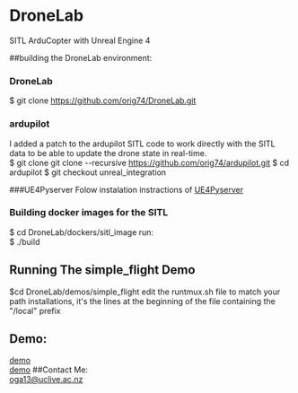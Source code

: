 # DroneLab
SITL ArduCopter with Unreal Engine 4  

##building the DroneLab environment:
### DroneLab
$ git clone https://github.com/orig74/DroneLab.git
### ardupilot
I added a patch to the ardupilot SITL code to work directly with the SITL data to be able to update the drone state in real-time.  
$ git clone git clone --recursive https://github.com/orig74/ardupilot.git 
$ cd ardupilot
$ git checkout unreal_integration

###UE4Pyserver
Folow instalation instractions of  [UE4Pyserver](https://github.com/orig74/UE4PyServer)  
### Building docker images for the SITL
$ cd DroneLab/dockers/sitl_image
run:  
$ ./build

## Running The simple_flight Demo
$cd DroneLab/demos/simple_flight
edit the runtmux.sh file to match your path installations, it's the lines at the beginning of the file containing the "/local" prefix

## Demo:  
[demo](https://youtu.be/4dplKATTkMw)  
[demo](https://youtu.be/cEeUj4JF16A)
##Contact Me:  
oga13@uclive.ac.nz  
